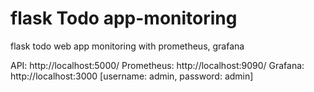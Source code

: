 # flask Todo app-monitoring
flask todo web app monitoring with prometheus, grafana

API: http://localhost:5000/
Prometheus: http://localhost:9090/
Grafana: http://localhost:3000 [username: admin, password: admin]

